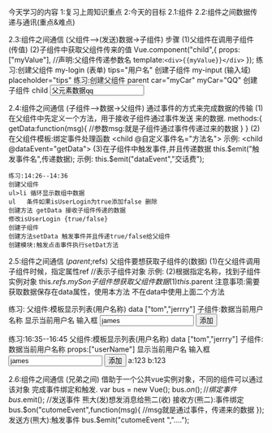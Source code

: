 今天学习的内容
1:复习上周知识重点
2:今天的目标
  2.1:组件
  2.2:组件之间数据传递与通讯(重点&难点)

  2.3:组件之间通信 (父组件-->(发送)数据->子组件)
  步骤
  (1)父组件在调用子组件 (传值)
     <child :myValue="money"></child>
  (2)子组件中获取父组件传来的值
    Vue.component("child",{
      props:["myValue"],      //声明:父组件传递参数名
      template:`<div>{{myValue}}</div>`
    });
   练习:创建父组件 my-login  (表单)  tips="用户名"
        创建子组件 my-input (输入域) placeholder="tips"
   练习:创建父组件   parent  car="myCar"    myCar="QQ"
        创建子组件  child    <input   value="父元素数据qq">


   2.4:组件之间通信 (子组件-->数据->父组件)
   通过事件的方式来完成数据的传输
   (1)在父组件中先定义一个方法，用于接收子组件通过事件发送
     来的数据.
     methods:{
      getData:function(msg){
       //参数msg:就是子组件通过事件传递过来的数据
      }
     }
   (2)在父组件模板:绑定事件处理函数
     <child  @自定义事件名="方法名"></child>
     示例:
     <child  @dataEvent="getData"></child>
   (3)在子组件中触发事件,并且传递数据
      this.$emit("触发事件名",传递数据);
      示例:
      this.$emit("dataEvent","交话费");

    练习:14:26--14:36
    创建父组件
    ul>li 循环显示数组中数据
    ul   条件如果isUserLogin为true添加false 删除
    创建方法 getData 接收子组件传递的数据
    修改isUserLogin {true/false}
    创建子组件
    创建方法setData 触发事件并且传递true/false给父组件
    创建模块:触发点击事件执行setDat方法

   2.5:组件之间通信 ($parent;$refs)
   父组件要想获取子组件的(数据)
   (1)在父组件调用子组件时候，指定属性ref
     <child ref="子组件变量名"></child>   //表示子组件对象
     示例:
     <chlid ref="mySon"></child>
   (2)根据指定名称，找到子组件实例对象
     this.$refs.mySon
   子组件想获取父组件数据
   (1)  this.$parent
   注意事项:需要获取数据保存在data属性，使用本方法
            不在data中使用上面二个方法

   练习:
   父组件:模板显示列表(用户名称)
         data ["tom","jerrry"]
   子组件:数据当前用户名称
         显示当前用户名
         输入框 <input  type="text" value="james">
         <button>添加</button>

   练习:16:35--16:45
   父组件:模板显示列表(用户名称)<my-parent>
         data ["tom","jerrry"]
         <my-child  userName="a"></my-child>
         <my-child  userName="b"></my-child>
   子组件:数据当前用户名称  <my-child>
         props:["userName"]
         显示当前用户名
         输入框 <input  type="text" value="james">
         <button>添加</button>
         a:123
         b:123

   2.6:组件之间通信 (兄弟之间)
   借助于一个公共vue实例对象，不同的组件可以通过该对象
   完成事件绑定和触发.
   var bus = new Vue();
   bus.$on();   //绑定事件
   bus.$emit();  //发送事件
   熊大(发)想发消息给熊二(收)
   接收方(熊二):事件绑定
   bus.$on("cutomeEvent",function(msg){
         //msg就是通过事件，传递来的数据
   });
   发送方(熊大):触发事件
   bus.$emit("cutomeEvent ","....");
